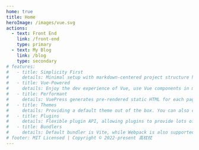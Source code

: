 ```yaml
---
home: true
title: Home
heroImage: /images/vue.svg
actions:
  - text: Front End
    link: /front-end
    type: primary
  - text: My Blog
    link: /blog
    type: secondary
# features:
#   - title: Simplicity First
#     details: Minimal setup with markdown-centered project structure helps you focus on writing.
#   - title: Vue-Powered
#     details: Enjoy the dev experience of Vue, use Vue components in markdown, and develop custom themes with Vue.
#   - title: Performant
#     details: VuePress generates pre-rendered static HTML for each page, and runs as an SPA once a page is loaded.
#   - title: Themes
#     details: Providing a default theme out of the box. You can also choose a community theme or create your own one.
#   - title: Plugins
#     details: Flexible plugin API, allowing plugins to provide lots of plug-and-play features for your site.
#   - title: Bundlers
#     details: Default bundler is Vite, while Webpack is also supported. Choose the one you like!
# footer: MIT Licensed | Copyright © 2022-present 高枕枕
---
```





<style>
.home .hero img {
  margin: 3rem auto 5rem;
}
.home .hero .actions {
    gap: 2rem;
}
</style>